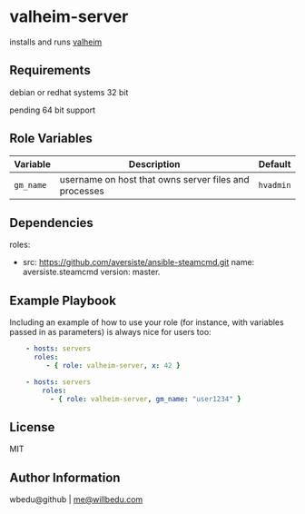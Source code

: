 valheim-server
=========

installs and runs [valheim](https://www.valheimgame.com/)

Requirements
------------

  debian or redhat systems 32 bit
  
  pending 64 bit support


Role Variables
--------------

| Variable | Description | Default |
|----------|-------------|---------|
| `gm_name` | username on host that owns server files and processes | `hvadmin` |

Dependencies
------------
roles:
  - src: https://github.com/aversiste/ansible-steamcmd.git
    name: aversiste.steamcmd
    version: master.

Example Playbook
----------------

Including an example of how to use your role (for instance, with variables passed in as parameters) is always nice for users too:
```yaml
    - hosts: servers
      roles:
         - { role: valheim-server, x: 42 }

    - hosts: servers
        roles:
          - { role: valheim-server, gm_name: "user1234" }
```
License
-------

MIT

Author Information
------------------
wbedu@github | me@willbedu.com
